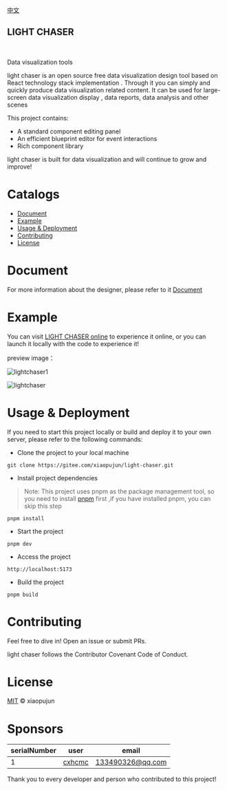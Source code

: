 [中文](README_ZH.md)

<h2> LIGHT CHASER</h2>

<p>
    <img alt="" src="https://img.shields.io/badge/version-v0.0.9-blue">
    <img alt="" src="https://img.shields.io/badge/language-typescript-blue">
    <img alt="" src="https://img.shields.io/badge/license-MIT-08CE5D?logoColor=08CE5D">
    <img alt="" src="https://img.shields.io/badge/framework-React-61daeb?logoColor=08CE5D">
</p>

<p>Data visualization tools</p>

light chaser is an open source free data visualization design tool based on React technology stack implementation .
Through it you can simply and quickly produce data visualization related content. It can be used for large-screen data
visualization display , data reports, data analysis and other scenes

This project contains:

- A standard component editing panel
- An efficient blueprint editor for event interactions
- Rich component library

light chaser is built for data visualization and will continue to grow and improve!

# Catalogs

- [Document](#document)
- [Example](#example)
- [Usage & Deployment](#usage--deployment)
- [Contributing](#contributing)
- [License](#license)

# Document

For more information about the designer, please refer to it
[Document](https://xiaopujun.github.io/light-chaser-doc/#/)

# Example

You can visit [LIGHT CHASER online](https://xiaopujun.github.io/light-chaser-app/#) to experience it online, or you can
launch it locally with the code to experience it!

preview image：

![lightchaser1](https://i.072333.xyz/file/8ff8361817216f2fb1c47.png)

![lightchaser](https://i.072333.xyz/file/3cacaaa9edc640ce64536.png)

# Usage & Deployment

If you need to start this project locally or build and deploy it to your own server, please refer to the following
commands:

- Clone the project to your local machine

```shell
git clone https://gitee.com/xiaopujun/light-chaser.git
```

- Install project dependencies

> Note: This project uses pnpm as the package management tool, so you need to install [pnpm](https://pnpm.io/) first
> ,if you have installed pnpm, you can skip this step

```shell
pnpm install
```

- Start the project

```shell
pnpm dev
```

- Access the project

```shell
http://localhost:5173
```

- Build the project

```shell
pnpm build
```

# Contributing

Feel free to dive in! Open an issue or submit PRs.

light chaser follows the Contributor Covenant Code of Conduct.

# License

[MIT](LICENSE) © xiaopujun

# Sponsors

| serialNumber | user                                | email            |
|--------------|-------------------------------------|------------------|
| 1            | [cxhcmc](https://github.com/cxhcmc) | 133490326@qq.com |

Thank you to every developer and person who contributed to this project!
